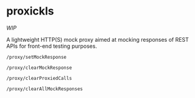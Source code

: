 # proxickls


*WIP*


A lightweight HTTP(S) mock proxy aimed at mocking responses of REST APIs for front-end testing purposes.


``/proxy/setMockResponse``

``/proxy/clearMockResponse``

``/proxy/clearProxiedCalls``

``/proxy/clearAllMockResponses``